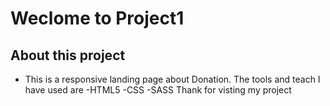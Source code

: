 # Weclome to Project1
## About this project
- This is a responsive landing page about Donation. The tools and teach I have used are
-HTML5
-CSS
-SASS
Thank for visting my project